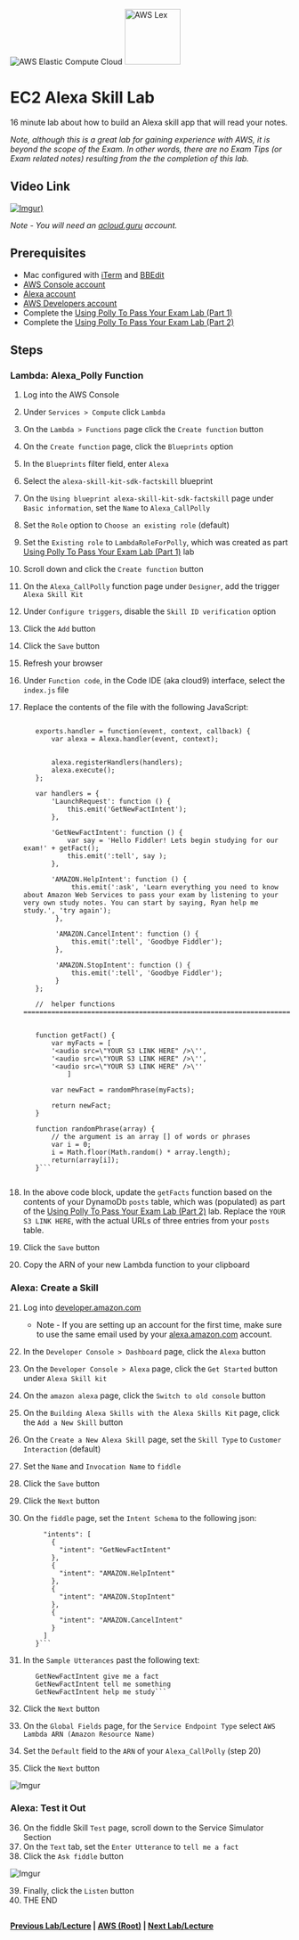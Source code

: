 ![AWS Elastic Compute Cloud](https://i.imgur.com/9awJmtb.png) <img src="https://i.imgur.com/SH72C80.png" height="100" title="AWS Lex" />


EC2 Alexa Skill Lab
======

16 minute lab about how to build an Alexa skill app that will read your notes.

*Note, although this is a great lab for gaining experience with AWS, it is beyond the scope of the Exam.  In other 
words, there are no Exam Tips (or Exam related notes) resulting from the the completion of this lab.*


## Video Link

[![Imgur](https://i.imgur.com/2Grw1uH.png))](https://acloud.guru/course/aws-certified-solutions-architect-associate/learn/ec2/738672e4-64ee-0d59-b9fb-2baaf58710f4/watch)

*Note - You will need an [acloud.guru](acloud.guru) account.*


## Prerequisites

* Mac configured with [iTerm](https://iterm2.com/) and [BBEdit](http://www.barebones.com/products/bbedit/)
* [AWS Console account](https://aws.amazon.com)
* [Alexa account](https://alexa.amazon.com)
* [AWS Developers account](https://developer.amazon.com)
* Complete the [Using Polly To Pass Your Exam Lab (Part 1)](ec2-using-polly-lab-pt1.md)
* Complete the [Using Polly To Pass Your Exam Lab (Part 2)](ec2-using-polly-lab-pt2.md)
    

## Steps

### Lambda: Alexa_Polly Function

1.  Log into the AWS Console
2.  Under `Services > Compute` click `Lambda` 
3.  On the `Lambda > Functions` page click the `Create function` button 
4.  On the `Create function` page, click the `Blueprints` option
5.  In the `Blueprints` filter field, enter `Alexa`
6.  Select the `alexa-skill-kit-sdk-factskill` blueprint
7.  On the `Using blueprint alexa-skill-kit-sdk-factskill` page under `Basic information`, set the `Name` to `Alexa_CallPolly`
8.  Set the `Role` option to `Choose an existing role` (default)
9.  Set the `Existing role` to `LambdaRoleForPolly`, which was created as part 
    [Using Polly To Pass Your Exam Lab (Part 1)](ec2-using-polly-lab-pt1.md) lab
10. Scroll down and click the `Create function` button
11. On the `Alexa_CallPolly` function page under `Designer`, add the trigger `Alexa Skill Kit`
12. Under `Configure triggers`, disable the `Skill ID verification` option
13. Click the `Add` button
14. Click the `Save` button
15. Refresh your browser
16. Under `Function code`, in the Code IDE (aka cloud9) interface, select the `index.js` file
17. Replace the contents of the file with the following JavaScript:

    ```var Alexa = require('alexa-sdk');
       
       exports.handler = function(event, context, callback) {
           var alexa = Alexa.handler(event, context);
       
       
           alexa.registerHandlers(handlers);
           alexa.execute();
       };
       
       var handlers = {
           'LaunchRequest': function () {
               this.emit('GetNewFactIntent');
           },
       
           'GetNewFactIntent': function () {
               var say = 'Hello Fiddler! Lets begin studying for our exam!' + getFact();
               this.emit(':tell', say );
           },
       
           'AMAZON.HelpIntent': function () {
                this.emit(':ask', 'Learn everything you need to know about Amazon Web Services to pass your exam by listening to your very own study notes. You can start by saying, Ryan help me study.', 'try again');
            },
       
            'AMAZON.CancelIntent': function () {
                this.emit(':tell', 'Goodbye Fiddler');
            },
       
            'AMAZON.StopIntent': function () {
                this.emit(':tell', 'Goodbye Fiddler');
            }
       };
       
       //  helper functions  ===================================================================
       
       
       function getFact() {
           var myFacts = [
           '<audio src=\"YOUR S3 LINK HERE" />\'',
           '<audio src=\"YOUR S3 LINK HERE" />\'',
           '<audio src=\"YOUR S3 LINK HERE" />\''
               ]
       
           var newFact = randomPhrase(myFacts);
       
           return newFact;
       }
       
       function randomPhrase(array) {
           // the argument is an array [] of words or phrases
           var i = 0;
           i = Math.floor(Math.random() * array.length);
           return(array[i]);
       }```


18. In the above code block, update the `getFacts` function based on the contents of your
    DynamoDb `posts` table, which was (populated) as part of the 
    [Using Polly To Pass Your Exam Lab (Part 2)](ec2-using-polly-lab-pt2.md) lab. Replace the `YOUR S3 LINK HERE`,
    with the actual URLs of three entries from your `posts` table.
19. Click the `Save` button
20. Copy the ARN of your new Lambda function to your clipboard


### Alexa: Create a Skill

21. Log into [developer.amazon.com](https://developer.amazon.com)
    * Note - If you are setting up an account for the first time, make sure to use the same email used by your 
      [alexa.amazon.com](https://alexa.amazon.com) account.
22. In the `Developer Console > Dashboard` page, click the `Alexa` button
23. On the `Developer Console > Alexa` page, click the `Get Started` button under `Alexa Skill kit`
24. On the `amazon alexa` page, click the `Switch to old console` button
25. On the `Building Alexa Skills with the Alexa Skills Kit` page, click the `Add a New Skill` button
26. On the `Create a New Alexa Skill` page, set the `Skill Type` to `Customer Interaction` (default)
27. Set the `Name` and `Invocation Name` to `fiddle`
28. Click the `Save` button
29. Click the `Next` button
30. On the `fiddle` page, set the `Intent Schema` to the following json:

    ```{
         "intents": [
           {
             "intent": "GetNewFactIntent"
           },
           {
             "intent": "AMAZON.HelpIntent"
           },
           {
             "intent": "AMAZON.StopIntent"
           },
           {
             "intent": "AMAZON.CancelIntent"
           }
         ]
       }```

31. In the `Sample Utterances` past the following text:

    ```GetNewFactIntent tell me a fact
       GetNewFactIntent give me a fact
       GetNewFactIntent tell me something
       GetNewFactIntent help me study```

32. Click the `Next` button
33. On the `Global Fields` page, for the `Service Endpoint Type` select `AWS Lambda ARN (Amazon Resource Name)`
34. Set the `Default` field to the `ARN` of your `Alexa_CallPolly` (step 20)
35. Click the `Next` button


![Imgur](https://i.imgur.com/0Wq2Ilp.png)


### Alexa: Test it Out

36. On the fiddle Skill `Test` page, scroll down to the Service Simulator Section
37. On the `Text` tab, set the `Enter Utterance` to `tell me a fact`
38. Click the `Ask fiddle` button


![Imgur](https://i.imgur.com/Llz2yKc.png)


39. Finally, click the `Listen` button 
40. THE END 


##

**[Previous Lab/Lecture](ec2-using-polly-lab-pt2.md) | [AWS (Root)](../readme.adoc) | [Next Lab/Lecture](ec2-exam-tips.md)** 
